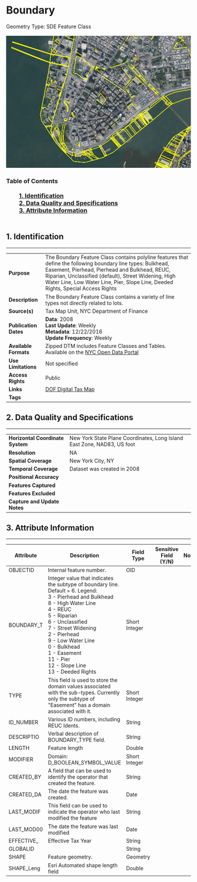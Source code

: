 # Boundary
Geometry Type: SDE Feature Class<br><br>![image](https://github.com/CityOfNewYork/nyc-geo-metadata/blob/main/Images/DTM_Boundary.PNG)

### Table of Contents<br><br>&nbsp;&nbsp;&nbsp;&nbsp;&nbsp;&nbsp;&nbsp;&nbsp;&nbsp;[**1. Identification**](#1-identification)<br>&nbsp;&nbsp;&nbsp;&nbsp;&nbsp;&nbsp;&nbsp;&nbsp;&nbsp;[**2. Data Quality and Specifications**](#2-data-quality-and-specifications)<br>&nbsp;&nbsp;&nbsp;&nbsp;&nbsp;&nbsp;&nbsp;&nbsp;&nbsp;[**3. Attribute Information**](#3-attribute-information)<br><br>
## 1. Identification
---------------------------------------------
|     |     |
| --- | --- |
**Purpose** |The Boundary Feature Class contains polyline features that define the following boundary line types: Bulkhead, Easement, Pierhead, Pierhead and Bulkhead, REUC, Riparian, Unclassified (default), Street Widening, High Water Line, Low Water Line, Pier, Slope Line, Deeded Rights, Special Access Rights
**Description** |The Boundary Feature Class contains a variety of line types not directly related to lots.
**Source(s)** |Tax Map Unit, NYC Department of Finance
**Publication Dates** |**Data**: 2008<br>**Last Update**: Weekly<br>**Metadata**: 12/22/2016<br>**Update Frequency**: Weekly
**Available Formats** |Zipped DTM includes Feature Classes and Tables. Available on the [NYC Open Data Portal](https://data.cityofnewyork.us/Housing-Development/Department-of-Finance-Digital-Tax-Map/smk3-tmxj)
**Use Limitations** |Not specified
**Access Rights** |Public
**Links** |[DOF Digital Tax Map](http://gis.nyc.gov/taxmap/map.htm)
**Tags** |
## 2. Data Quality and Specifications
---------------------------------------------
|     |     |
| --- | --- |
**Horizontal Coordinate System** |New York State Plane Coordinates, Long Island East Zone, NAD83, US foot
**Resolution** |NA
**Spatial Coverage** |New York City, NY
**Temporal Coverage** |Dataset was created in 2008
**Positional Accuracy** |
**Features Captured** |
**Features Excluded** |
**Capture and Update Notes** |
## 3. Attribute Information
---------------------------------------------
| Attribute | Description | Field Type | Sensitive Field (Y/N) | Notes| 
|------------ | ------------- | -------- | ----------- | ----------|
| OBJECTID | Internal feature number. | OID | 
| BOUNDARY_T | Integer value that indicates the subtype of boundary line. Default = 6. Legend: <br>3 - Pierhead and Bulkhead<br>8 - High Water Line<br>4 - REUC<br>5 - Riparian<br>6 - Unclassified<br>7 - Street Widening<br>2 - Pierhead<br>9 - Low Water Line<br>0 - Bulkhead<br>1 - Easement<br>11 - Pier<br>12 - Slope Line<br>13 - Deeded Rights | Short Integer | 
| TYPE | This field is used to store the domain values associated with the sub-types.  Currently only the subtype of "Easement" has a domain associated with it. | Short Integer | 
| ID_NUMBER | Various ID numbers, including REUC Idents. | String | 
| DESCRIPTIO | Verbal description of BOUNDARY_TYPE field. | String |
| LENGTH | Feature length | Double | 
| MODIFIER | Domain: D_BOOLEAN_SYMBOL_VALUE | Short Integer | 
| CREATED_BY | A field that can be used to identify the operator that created the feature. | String | 
| CREATED_DA | The date the feature was created. | Date | 
| LAST_MODIF | This field can be used to indicate the operator who last modified the feature | String | 
| LAST_MOD00 | The date the feature was last modified | Date | 
| EFFECTIVE_ | Effective Tax Year | String | 
| GLOBALID |  | String | 
| SHAPE | Feature geometry. | Geometry | 
| SHAPE_Leng | Esri Automated shape length field | Double | 
